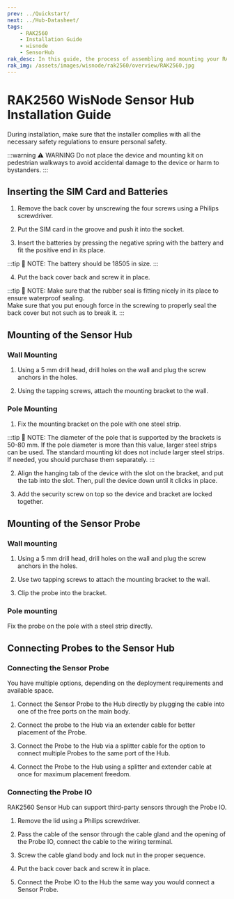 ```yaml
---
prev: ../Quickstart/
next: ../Hub-Datasheet/
tags:
    - RAK2560
    - Installation Guide
    - wisnode
    - SensorHub
rak_desc: In this guide, the process of assembling and mounting your RAK2560 will be shown step by step. Strict adherence to the steps guarantees a secured and durable sensor hub.
rak_img: /assets/images/wisnode/rak2560/overview/RAK2560.jpg
---
```


# RAK2560 WisNode Sensor Hub Installation Guide


During installation, make sure that the installer complies with all the necessary safety regulations to ensure personal safety.

:::warning ⚠️ WARNING
Do not place the device and mounting kit on pedestrian walkways to avoid accidental damage to the device or harm to bystanders.
:::


## Inserting the SIM Card and Batteries

1. Remove the back cover by unscrewing the four screws using a Philips screwdriver.

<rk-img
  src="/assets/images/wisnode/rak2560/installation/removing-the-back-cover.png"
  width="15%"
  caption="Removing the back cover"
/>

2. Put the SIM card in the groove and push it into the socket.

<rk-img
  src="/assets/images/wisnode/rak2560/installation/inserting-the-sim-card.png"
  width="30%"
  caption="Inserting the SIM card"
/>

3. Insert the batteries by pressing the negative spring with the battery and fit the positive end in its place.

<rk-img
  src="/assets/images/wisnode/rak2560/installation/fitting-the-batteries.png"
  width="15%"
  caption="Fitting the batteries"
/>

:::tip 📝 NOTE:
The battery should be 18505 in size.
:::

4. Put the back cover back and screw it in place.

<rk-img
  src="/assets/images/wisnode/rak2560/installation/closing-the-back-cover.png"
  width="15%"
  caption="Closing the back cover"
/>

:::tip 📝 NOTE:
Make sure that the rubber seal is fitting nicely in its place to ensure waterproof sealing.
<br>
Make sure that you put enough force in the screwing to properly seal the back cover but not such as to break it.
:::

## Mounting of the Sensor Hub

### Wall Mounting

1. Using a 5&nbsp;mm drill head, drill holes on the wall and plug the screw anchors in the holes.

<rk-img
  src="/assets/images/wisnode/rak2560/installation/drilling-the-wall1.png"
  width="80%"
  caption="Drilling the wall"
/>

2. Using the tapping screws, attach the mounting bracket to the wall.

<rk-img
  src="/assets/images/wisnode/rak2560/installation/install-the-bracket-on-the-wall.png"
  width="30%"
  caption="Install the bracket on the wall"
/>

### Pole Mounting

1. Fix the mounting bracket on the pole with one steel strip.

<rk-img
  src="/assets/images/wisnode/rak2560/installation/installing-the-bracket-on-a-pole.png"
  width="15%"
  caption="Installing the bracket on a pole"
/>

:::tip 📝 NOTE:
The diameter of the pole that is supported by the brackets is 50-80&nbsp;mm. If the pole diameter is more than this value, larger steel strips can be used. The standard mounting kit does not include larger steel strips. If needed, you should purchase them separately.
:::

2. Align the hanging tab of the device with the slot on the bracket, and put the tab into the slot. Then, pull the device down until it clicks in place.

<rk-img
  src="/assets/images/wisnode/rak2560/installation/placing-the-hub-on-the-bracket.png"
  width="30%"
  caption="Placing the Hub on the bracket"
/>

3. Add the security screw on top so the device and bracket are locked together.

<rk-img
  src="/assets/images/wisnode/rak2560/installation/adding-a-security-screw.png"
  width="20%"
  caption="Adding a security screw"
/>

## Mounting of the Sensor Probe

### Wall mounting

1. Using a 5&nbsp;mm drill head, drill holes on the wall and plug the screw anchors in the holes.

<rk-img
  src="/assets/images/wisnode/rak2560/installation/drilling-the-wall2.png"
  width="70%"
  caption="Drilling the wall"
/>

2. Use two tapping screws to attach the mounting bracket to the wall.

<rk-img
  src="/assets/images/wisnode/rak2560/installation/installing-the-bracket-to-the-wall.png"
  width="20%"
  caption="Installing the bracket to the wall"
/>

3. Clip the probe into the bracket.

<rk-img
  src="/assets/images/wisnode/rak2560/installation/clipping-the-probe-to-the-bracket.png"
  width="15%"
  caption="Clipping the probe to the bracket"
/>

### Pole mounting

Fix the probe on the pole with a steel strip directly.

<rk-img
  src="/assets/images/wisnode/rak2560/installation/pole-mounting.png"
  width="8%"
  caption="Pole mounting"
/>

## Connecting Probes to the Sensor Hub

### Connecting the Sensor Probe

You have multiple options, depending on the deployment requirements and available space.

1. Connect the Sensor Probe to the Hub directly by plugging the cable into one of the free ports on the main body.

<rk-img
  src="/assets/images/wisnode/rak2560/installation/direct-connection.png"
  width="20%"
  caption="Direct connection"
/>

2. Connect the probe to the Hub via an extender cable for better placement of the Probe.

<rk-img
  src="/assets/images/wisnode/rak2560/installation/connection-via-an-extender.png"
  width="20%"
  caption="Connection via an extender"
/>

3. Connect the Probe to the Hub via a splitter cable for the option to connect multiple Probes to the same port of the Hub.

<rk-img
  src="/assets/images/wisnode/rak2560/installation/connection-via-a-splitter.png"
  width="30%"
  caption="Connection via a splitter"
/>

4. Connect the Probe to the Hub using a splitter and extender cable at once for maximum placement freedom.

<rk-img
  src="/assets/images/wisnode/rak2560/installation/connection-via-splitter-and-extender.png"
  width="35%"
  caption="Connection via splitter and extender"
/>

### Connecting the Probe IO

RAK2560 Sensor Hub can support third-party sensors through the Probe IO.

1. Remove the lid using a Philips screwdriver.

<rk-img
  src="/assets/images/wisnode/rak2560/installation/removing-the-lid.png"
  width="45%"
  caption="Removing the lid"
/>

2. Pass the cable of the sensor through the cable gland and the opening of the Probe IO, connect the cable to the wiring terminal.

<rk-img
  src="/assets/images/wisnode/rak2560/installation/connecting-the-cable.png"
  width="45%"
  caption="Connecting the cable"
/>

3. Screw the cable gland body and lock nut in the proper sequence.

<rk-img
  src="/assets/images/wisnode/rak2560/installation/screw-the-cable-gland.png"
  width="45%"
  caption="Screw the cable gland"
/>

4.  Put the back cover back and screw it in place.

<rk-img
  src="/assets/images/wisnode/rak2560/installation/closing-the-probe-io.png"
  width="45%"
  caption="Closing the Probe IO"
/>

5. Connect the Probe IO to the Hub the same way you would connect a Sensor Probe.

<rk-img
  src="/assets/images/wisnode/rak2560/installation/connection-the-probe-io-to-the-hub.png"
  width="45%"
  caption="Connection the Probe IO to the Hub"
/>
